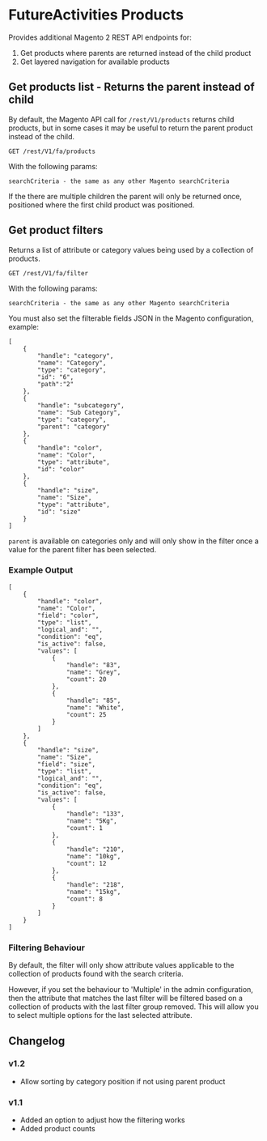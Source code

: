 # FutureActivities Products

Provides additional Magento 2 REST API endpoints for:

1. Get products where parents are returned instead of the child product
2. Get layered navigation for available products


## Get products list - Returns the parent instead of child 

By default, the Magento API call for `/rest/V1/products` returns child products,
but in some cases it may be useful to return the parent product instead of the child.

    GET /rest/V1/fa/products
    
With the following params:

    searchCriteria - the same as any other Magento searchCriteria

If the there are multiple children the parent will only be returned once, positioned
where the first child product was positioned.

## Get product filters

Returns a list of attribute or category values being used by a collection of products.

    GET /rest/V1/fa/filter
    
With the following params:

    searchCriteria - the same as any other Magento searchCriteria
    
You must also set the filterable fields JSON in the Magento configuration, example:

    [
        {
    		"handle": "category",
    		"name": "Category",
    		"type": "category",
    		"id": "6",
            "path":"2"
    	},
    	{
    		"handle": "subcategory",
    		"name": "Sub Category",
    		"type": "category",
    		"parent": "category"
    	},
    	{
    		"handle": "color",
    		"name": "Color",
    		"type": "attribute",
    		"id": "color"
    	},
    	{
    		"handle": "size",
    		"name": "Size",
    		"type": "attribute",
    		"id": "size"
    	}
    ]
    
`parent` is available on categories only and will only show in the filter once
a value for the parent filter has been selected.

### Example Output

    [
        {
            "handle": "color",
            "name": "Color",
            "field": "color",
            "type": "list",
            "logical_and": "",
            "condition": "eq",
            "is_active": false,
            "values": [
                {
                    "handle": "83",
                    "name": "Grey",
                    "count": 20
                },
                {
                    "handle": "85",
                    "name": "White",
                    "count": 25
                }
            ]
        },
        {
            "handle": "size",
            "name": "Size",
            "field": "size",
            "type": "list",
            "logical_and": "",
            "condition": "eq",
            "is_active": false,
            "values": [
                {
                    "handle": "133",
                    "name": "5Kg",
                    "count": 1
                },
                {
                    "handle": "210",
                    "name": "10kg",
                    "count": 12
                },
                {
                    "handle": "218",
                    "name": "15kg",
                    "count": 8
                }
            ]
        }
    ]

### Filtering Behaviour

By default, the filter will only show attribute values applicable to the collection of products
found with the search criteria.

However, if you set the behaviour to 'Multiple' in the admin configuration, then the attribute that 
matches the last filter will be filtered based on a collection of products with the last filter group 
removed. This will allow you to select multiple options for the last selected attribute.

## Changelog

### v1.2

- Allow sorting by category position if not using parent product

### v1.1

- Added an option to adjust how the filtering works
- Added product counts
